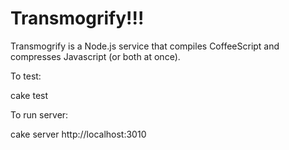 Transmogrify!!!
===============

Transmogrify is a Node.js service that compiles CoffeeScript and compresses Javascript (or both at once).

To test:

  cake test

To run server:

  cake server
  http://localhost:3010
